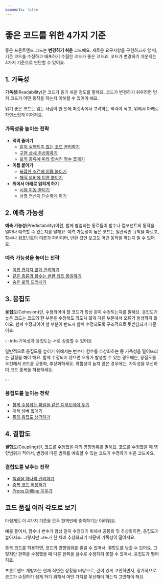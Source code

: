 ```yaml
---
comments: false
---
```


# 좋은 코드를 위한 4가지 기준

좋은 프론트엔드 코드는 **변경하기 쉬운** 코드예요.
새로운 요구사항을 구현하고자 할 때, 기존 코드를 수정하고 배포하기 수월한 코드가 좋은 코드죠.
코드가 변경하기 쉬운지는 4가지 기준으로 판단할 수 있어요.

## 1. 가독성

**가독성**(Readability)은 코드가 읽기 쉬운 정도를 말해요.
코드가 변경하기 쉬우려면 먼저 코드가 어떤 동작을 하는지 이해할 수 있어야 해요.

읽기 좋은 코드는 읽는 사람이 한 번에 머릿속에서 고려하는 맥락이 적고, 위에서 아래로 자연스럽게 이어져요.

### 가독성을 높이는 전략

- **맥락 줄이기**
  - [같이 실행되지 않는 코드 분리하기](./examples/submit-button.md)
  - [구현 상세 추상화하기](./examples/login-start-page.md)
  - [로직 종류에 따라 합쳐진 함수 쪼개기](./examples/use-page-state-readability.md)
- **이름 붙이기**
  - [복잡한 조건에 이름 붙이기](./examples/condition-name.md)
  - [매직 넘버에 이름 붙이기](./examples/magic-number-readability.md)
- **위에서 아래로 읽히게 하기**
  - [시점 이동 줄이기](./examples/user-policy.md)
  - [삼항 연산자 단순하게 하기](./examples/ternary-operator.md)

## 2. 예측 가능성

**예측 가능성**(Predictability)이란, 함께 협업하는 동료들이 함수나 컴포넌트의 동작을 얼마나 예측할 수 있는지를 말해요.
예측 가능성이 높은 코드는 일관적인 규칙을 따르고, 함수나 컴포넌트의 이름과 파라미터, 반환 값만 보고도 어떤 동작을 하는지 알 수 있어요.

### 예측 가능성을 높이는 전략

- [이름 겹치지 않게 관리하기](./examples/http.md)
- [같은 종류의 함수는 반환 타입 통일하기](./examples/use-user.md)
- [숨은 로직 드러내기](./examples/hidden-logic.md)

## 3. 응집도

**응집도**(Cohesion)란, 수정되어야 할 코드가 항상 같이 수정되는지를 말해요.
응집도가 높은 코드는 코드의 한 부분을 수정해도 의도치 않게 다른 부분에서 오류가 발생하지 않아요.
함께 수정되어야 할 부분이 반드시 함께 수정되도록 구조적으로 뒷받침되기 때문이죠.

::: info 가독성과 응집도는 서로 상충할 수 있어요

일반적으로 응집도를 높이기 위해서는 변수나 함수를 추상화하는 등 가독성을 떨어뜨리는 결정을 해야 해요.
함께 수정되지 않으면 오류가 발생할 수 있는 경우에는, 응집도를 우선해서 코드를 공통화, 추상화하세요.
위험성이 높지 않은 경우에는, 가독성을 우선하여 코드 중복을 허용하세요.

:::

### 응집도를 높이는 전략

- [함께 수정되는 파일을 같은 디렉토리에 두기](./examples/code-directory.md)
- [매직 넘버 없애기](./examples/magic-number-cohesion.md)
- [폼의 응집도 생각하기](./examples/form-fields.md)

## 4. 결합도

**결합도**(Coupling)란, 코드를 수정했을 때의 영향범위를 말해요.
코드를 수정했을 때 영향범위가 적어서, 변경에 따른 범위를 예측할 수 있는 코드가 수정하기 쉬운 코드예요.

### 결합도를 낮추는 전략

- [책임을 하나씩 관리하기](./examples/use-page-state-coupling.md)
- [중복 코드 허용하기](./examples/use-bottom-sheet.md)
- [Props Drilling 지우기](./examples/item-edit-modal.md)

## 코드 품질 여러 각도로 보기

아쉽게도 이 4가지 기준을 모두 한꺼번에 충족하기는 어려워요.

예를 들어서, 함수나 변수가 항상 같이 수정되기 위해서 공통화 및 추상화하면, 응집도가 높아지죠. 그렇지만 코드가 한 차례 추상화되기 때문에 가독성이 떨어져요.

중복 코드를 허용하면, 코드의 영향범위를 줄일 수 있어서, 결합도를 낮출 수 있어요. 그렇지만 한쪽을 수정했을 때 다른 한쪽을 실수로 수정하지 못할 수 있어서, 응집도가 떨어지죠.

프론트엔드 개발자는 현재 직면한 상황을 바탕으로, 깊이 있게 고민하면서, 장기적으로 코드가 수정하기 쉽게 하기 위해서 어떤 가치를 우선해야 하는지 고민해야 해요.
